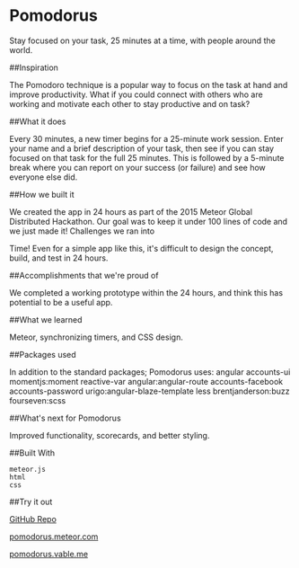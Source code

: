 # Pomodorus

Stay focused on your task, 25 minutes at a time, with people around the world. 

##Inspiration

The Pomodoro technique is a popular way to focus on the task at hand and improve productivity. What if you could connect with others who are working and motivate each other to stay productive and on task?

##What it does

Every 30 minutes, a new timer begins for a 25-minute work session. Enter your name and a brief description of your task, then see if you can stay focused on that task for the full 25 minutes. This is followed by a 5-minute break where you can report on your success (or failure) and see how everyone else did.

##How we built it

We created the app in 24 hours as part of the 2015 Meteor Global Distributed Hackathon. Our goal was to keep it under 100 lines of code and we just made it!
Challenges we ran into

Time! Even for a simple app like this, it's difficult to design the concept, build, and test in 24 hours.

##Accomplishments that we're proud of

We completed a working prototype within the 24 hours, and think this has potential to be a useful app.

##What we learned

Meteor, synchronizing timers, and CSS design.


##Packages used

In addition to the standard packages; Pomodorus uses: angular accounts-ui momentjs:moment reactive-var angular:angular-route accounts-facebook accounts-password urigo:angular-blaze-template less brentjanderson:buzz fourseven:scss


##What's next for Pomodorus

Improved functionality, scorecards, and better styling.

##Built With

    meteor.js
    html
    css

##Try it out

[GitHub Repo](https://github.com/varavut/Pomodorus)

[pomodorus.meteor.com](http://pomodorus.meteor.com)

[pomodorus.vable.me](http://pomodorus.vable.me)

